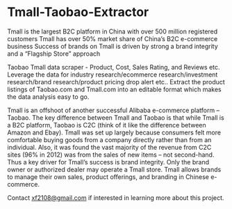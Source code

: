 # Tmall-Taobao-Extractor  

Tmall is the largest B2C platform in China with over 500 million registered customers
Tmall has over 50% market share of China’s B2C e-commerce business
Success of brands on Tmall is driven by strong a brand integrity and a “Flagship Store” approach

Taobao Tmall data scraper - Product, Cost, Sales Rating, and Reviews etc. Leverage the data for industry research/ecommerce research/investment research/brand research/product pricing drop alert etc..
Extract the product listings of Taobao.com and Tmall.com into an editable format which makes the data analysis easy to go. 

Tmall is an offshoot of another successful Alibaba e-commerce platform – Taobao. The key difference between Tmall and Taobao is that while Tmall is a B2C platform, Taobao is C2C (think of it like the difference between Amazon and Ebay). Tmall was set up largely because consumers felt more comfortable buying goods from a company directly rather than from an individual. Also, it was found the vast majority of the revenue from C2C sites (96% in 2012) was from the sales of new items – not second-hand. Thus a key driver for Tmall’s success is brand integrity. Only the brand owner or authorized dealer may operate a Tmall store. Tmall allows brands to manage their own sales, product offerings, and branding in Chinese e-commerce. 

Contact xf2108@gmail.com if interested in learning more about this project.
